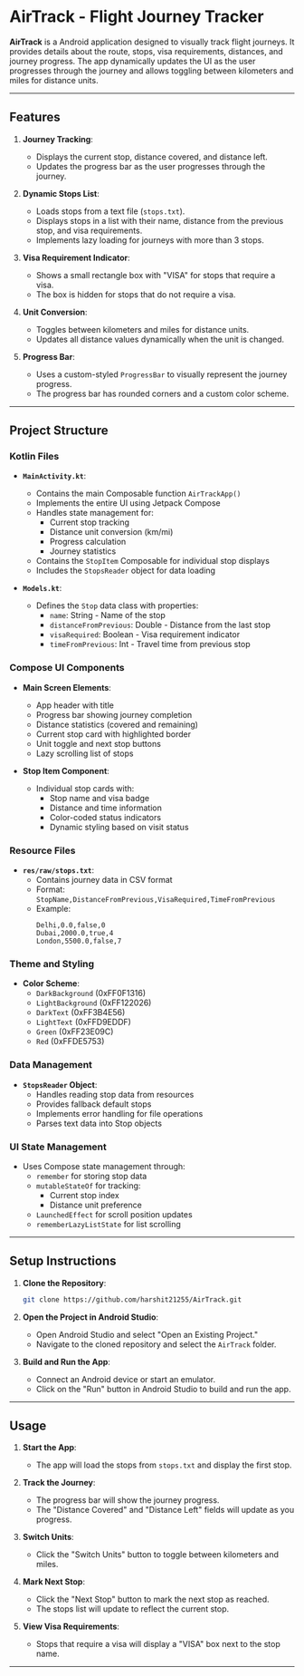 
# AirTrack - Flight Journey Tracker

**AirTrack** is a Android application designed to visually track flight journeys. It provides details about the route, stops, visa requirements, distances, and journey progress. The app dynamically updates the UI as the user progresses through the journey and allows toggling between kilometers and miles for distance units.

---

## Features

1. **Journey Tracking**:
   - Displays the current stop, distance covered, and distance left.
   - Updates the progress bar as the user progresses through the journey.

2. **Dynamic Stops List**:
   - Loads stops from a text file (`stops.txt`).
   - Displays stops in a list with their name, distance from the previous stop, and visa requirements.
   - Implements lazy loading for journeys with more than 3 stops.

3. **Visa Requirement Indicator**:
   - Shows a small rectangle box with "VISA" for stops that require a visa.
   - The box is hidden for stops that do not require a visa.

4. **Unit Conversion**:
   - Toggles between kilometers and miles for distance units.
   - Updates all distance values dynamically when the unit is changed.

5. **Progress Bar**:
   - Uses a custom-styled `ProgressBar` to visually represent the journey progress.
   - The progress bar has rounded corners and a custom color scheme.

---

## Project Structure

### Kotlin Files
- **`MainActivity.kt`**:
  - Contains the main Composable function `AirTrackApp()`
  - Implements the entire UI using Jetpack Compose
  - Handles state management for:
    - Current stop tracking
    - Distance unit conversion (km/mi)
    - Progress calculation
    - Journey statistics
  - Contains the `StopItem` Composable for individual stop displays
  - Includes the `StopsReader` object for data loading

- **`Models.kt`**:
  - Defines the `Stop` data class with properties:
    - `name`: String - Name of the stop
    - `distanceFromPrevious`: Double - Distance from the last stop
    - `visaRequired`: Boolean - Visa requirement indicator
    - `timeFromPrevious`: Int - Travel time from previous stop

### Compose UI Components
- **Main Screen Elements**:
  - App header with title
  - Progress bar showing journey completion
  - Distance statistics (covered and remaining)
  - Current stop card with highlighted border
  - Unit toggle and next stop buttons
  - Lazy scrolling list of stops

- **Stop Item Component**:
  - Individual stop cards with:
    - Stop name and visa badge
    - Distance and time information
    - Color-coded status indicators
    - Dynamic styling based on visit status

### Resource Files
- **`res/raw/stops.txt`**:
  - Contains journey data in CSV format
  - Format: `StopName,DistanceFromPrevious,VisaRequired,TimeFromPrevious`
  - Example:
    ```
    Delhi,0.0,false,0
    Dubai,2000.0,true,4
    London,5500.0,false,7
    ```

### Theme and Styling
- **Color Scheme**:
  - `DarkBackground` (0xFF0F1316)
  - `LightBackground` (0xFF122026)
  - `DarkText` (0xFF3B4E56)
  - `LightText` (0xFFD9EDDF)
  - `Green` (0xFF23E09C)
  - `Red` (0xFFDE5753)

### Data Management
- **`StopsReader` Object**:
  - Handles reading stop data from resources
  - Provides fallback default stops
  - Implements error handling for file operations
  - Parses text data into Stop objects

### UI State Management
- Uses Compose state management through:
  - `remember` for storing stop data
  - `mutableStateOf` for tracking:
    - Current stop index
    - Distance unit preference
  - `LaunchedEffect` for scroll position updates
  - `rememberLazyListState` for list scrolling

---

## Setup Instructions

1. **Clone the Repository**:
   ```bash
   git clone https://github.com/harshit21255/AirTrack.git
   ```

2. **Open the Project in Android Studio**:
   - Open Android Studio and select "Open an Existing Project."
   - Navigate to the cloned repository and select the `AirTrack` folder.

3. **Build and Run the App**:
   - Connect an Android device or start an emulator.
   - Click on the "Run" button in Android Studio to build and run the app.

---

## Usage

1. **Start the App**:
   - The app will load the stops from `stops.txt` and display the first stop.

2. **Track the Journey**:
   - The progress bar will show the journey progress.
   - The "Distance Covered" and "Distance Left" fields will update as you progress.

3. **Switch Units**:
   - Click the "Switch Units" button to toggle between kilometers and miles.

4. **Mark Next Stop**:
   - Click the "Next Stop" button to mark the next stop as reached.
   - The stops list will update to reflect the current stop.

5. **View Visa Requirements**:
   - Stops that require a visa will display a "VISA" box next to the stop name.

---

